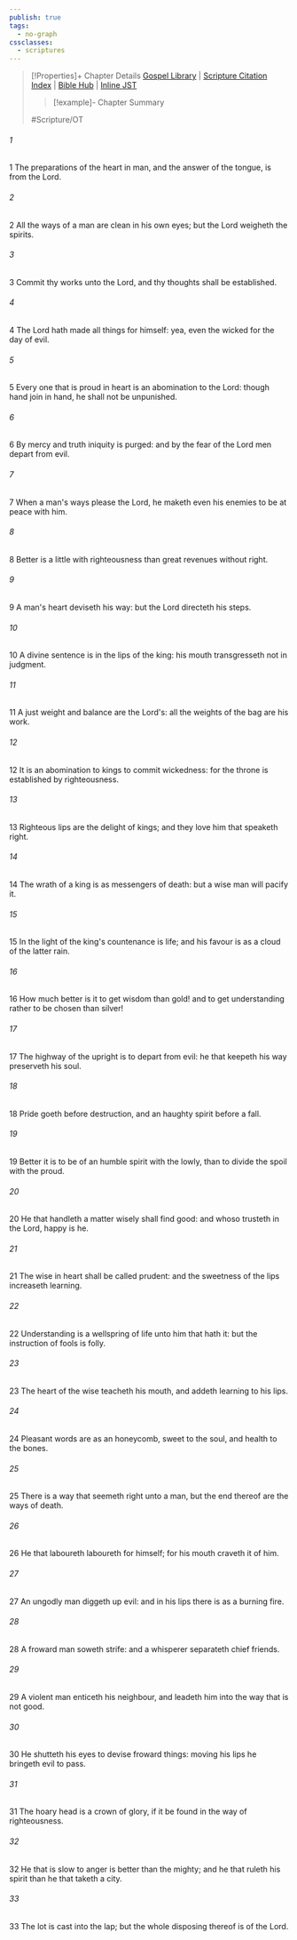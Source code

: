 ```yaml
---
publish: true
tags:
  - no-graph
cssclasses:
  - scriptures
---
```

>[!Properties]+ Chapter Details
>[Gospel Library](https://churchofjesuschrist.org/study/scriptures/ot/prov/16?lang=eng)    |    [Scripture Citation Index](https://scriptures.byu.edu/#07810::c07810)    |    [Bible Hub](https://biblehub.com/proverbs/16.htm)    |    [Inline JST](https://scripturetoolbox.com/html/ic/Proverbs/16.html)
>>[!example]- Chapter Summary
>> 
> 
>
>#Scripture/OT
###### 1
1 The preparations of the heart in man, and the answer of the tongue, is from the Lord.
###### 2
2 All the ways of a man are clean in his own eyes; but the Lord weigheth the spirits.
###### 3
3 Commit thy works unto the Lord, and thy thoughts shall be established.
###### 4
4 The Lord hath made all things for himself: yea, even the wicked for the day of evil.
###### 5
5 Every one that is proud in heart is an abomination to the Lord: though hand join in hand, he shall not be unpunished.
###### 6
6 By mercy and truth iniquity is purged: and by the fear of the Lord men depart from evil.
###### 7
7 When a man's ways please the Lord, he maketh even his enemies to be at peace with him.
###### 8
8 Better is a little with righteousness than great revenues without right.
###### 9
9 A man's heart deviseth his way: but the Lord directeth his steps.
###### 10
10 A divine sentence is in the lips of the king: his mouth transgresseth not in judgment.
###### 11
11 A just weight and balance are the Lord's: all the weights of the bag are his work.
###### 12
12 It is an abomination to kings to commit wickedness: for the throne is established by righteousness.
###### 13
13 Righteous lips are the delight of kings; and they love him that speaketh right.
###### 14
14 The wrath of a king is as messengers of death: but a wise man will pacify it.
###### 15
15 In the light of the king's countenance is life; and his favour is as a cloud of the latter rain.
###### 16
16 How much better is it to get wisdom than gold! and to get understanding rather to be chosen than silver!
###### 17
17 The highway of the upright is to depart from evil: he that keepeth his way preserveth his soul.
###### 18
18 Pride goeth before destruction, and an haughty spirit before a fall.
###### 19
19 Better it is to be of an humble spirit with the lowly, than to divide the spoil with the proud.
###### 20
20 He that handleth a matter wisely shall find good: and whoso trusteth in the Lord, happy is he.
###### 21
21 The wise in heart shall be called prudent: and the sweetness of the lips increaseth learning.
###### 22
22 Understanding is a wellspring of life unto him that hath it: but the instruction of fools is folly.
###### 23
23 The heart of the wise teacheth his mouth, and addeth learning to his lips.
###### 24
24 Pleasant words are as an honeycomb, sweet to the soul, and health to the bones.
###### 25
25 There is a way that seemeth right unto a man, but the end thereof are the ways of death.
###### 26
26 He that laboureth laboureth for himself; for his mouth craveth it of him.
###### 27
27 An ungodly man diggeth up evil: and in his lips there is as a burning fire.
###### 28
28 A froward man soweth strife: and a whisperer separateth chief friends.
###### 29
29 A violent man enticeth his neighbour, and leadeth him into the way that is not good.
###### 30
30 He shutteth his eyes to devise froward things: moving his lips he bringeth evil to pass.
###### 31
31 The hoary head is a crown of glory, if it be found in the way of righteousness.
###### 32
32 He that is slow to anger is better than the mighty; and he that ruleth his spirit than he that taketh a city.
###### 33
33 The lot is cast into the lap; but the whole disposing thereof is of the Lord.
